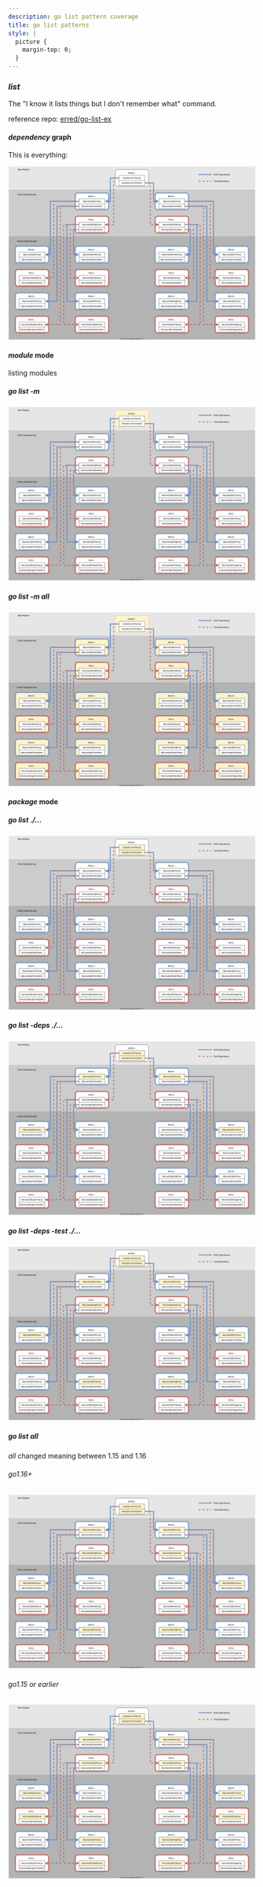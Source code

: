 ```yaml
---
description: go list pattern coverage
title: go list patterns
style: |
  picture {
    margin-top: 0;
  }
---
```


### _list_

The "I know it lists things but I don't remember what" command.

reference repo: [erred/go-list-ex](https://github.com/erred/go-list-ex)

#### _dependency_ graph

This is everything:

![graph of everything](https://raw.githubusercontent.com/erred/go-list-ex/main/base.svg)

#### _module_ mode

listing modules

##### go list -m

![go list -m](https://raw.githubusercontent.com/erred/go-list-ex/main/m.svg)

##### go list -m all

![go list -m all](https://raw.githubusercontent.com/erred/go-list-ex/main/mall.svg)

#### _package_ mode

##### go list ./...

![go list ./...](https://raw.githubusercontent.com/erred/go-list-ex/main/dotdotdot.svg)

##### go list -deps ./...

![go list -deps ./...](https://raw.githubusercontent.com/erred/go-list-ex/main/dotdotdotdeps.svg)

##### go list -deps -test ./...

![go list -deps -test ./...](https://raw.githubusercontent.com/erred/go-list-ex/main/dotdotdotdepstest.svg)

##### go list all

_all_ changed meaning between 1.15 and 1.16

###### go1.16+

![1.16 go list all](https://raw.githubusercontent.com/erred/go-list-ex/main/all.svg)

###### go1.15 or earlier

![1.15 go list all](https://raw.githubusercontent.com/erred/go-list-ex/main/all115.svg)
